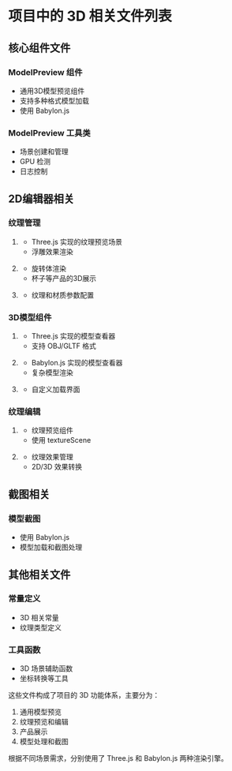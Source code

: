 # 项目中的 3D 相关文件列表

## 核心组件文件

### ModelPreview 组件
<mcfile name="index.tsx" path="d:\code\shixicode\src\components\ModelPreview\index.tsx"></mcfile>
- 通用3D模型预览组件
- 支持多种格式模型加载
- 使用 Babylon.js

### ModelPreview 工具类
<mcfile name="utils.ts" path="d:\code\shixicode\src\components\ModelPreview\utils.ts"></mcfile>
- 场景创建和管理
- GPU 检测
- 日志控制

## 2D编辑器相关

### 纹理管理
1. <mcfile name="textureScene.ts" path="d:\code\shixicode\src\templates\2dEditor\common\textureManager\textureScene.ts"></mcfile>
   - Three.js 实现的纹理预览场景
   - 浮雕效果渲染

2. <mcfile name="rotatingBodyScene.ts" path="d:\code\shixicode\src\templates\2dEditor\common\textureManager\rotatingBodyScene.ts"></mcfile>
   - 旋转体渲染
   - 杯子等产品的3D展示

3. <mcfile name="textureParams.ts" path="d:\code\shixicode\src\templates\2dEditor\common\textureManager\textureParams.ts"></mcfile>
   - 纹理和材质参数配置

### 3D模型组件
1. <mcfile name="ObjViewer.tsx" path="d:\code\shixicode\src\templates\2dEditor\components\3dModel\ObjViewer.tsx"></mcfile>
   - Three.js 实现的模型查看器
   - 支持 OBJ/GLTF 格式

2. <mcfile name="BabyLonModelView.tsx" path="d:\code\shixicode\src\templates\2dEditor\components\3dModel\BabyLonModelView.tsx"></mcfile>
   - Babylon.js 实现的模型查看器
   - 复杂模型渲染

3. <mcfile name="CustomLoadingScreen.ts" path="d:\code\shixicode\src\templates\2dEditor\components\3dModel\CustomLoadingScreen.ts"></mcfile>
   - 自定义加载界面

### 纹理编辑
1. <mcfile name="TexturePreview.tsx" path="d:\code\shixicode\src\templates\2dEditor\components\TextureEdit\TexturePreview\index.tsx"></mcfile>
   - 纹理预览组件
   - 使用 textureScene

2. <mcfile name="TextureEffect2dManager.ts" path="d:\code\shixicode\src\templates\2dEditor\components\TextureEdit\logic\TextureEffect2dManager.ts"></mcfile>
   - 纹理效果管理
   - 2D/3D 效果转换

## 截图相关

### 模型截图
<mcfile name="screenshot.worker.ts" path="d:\code\shixicode\src\templates\Upload\screenshot.worker.ts"></mcfile>
- 使用 Babylon.js
- 模型加载和截图处理

## 其他相关文件

### 常量定义
<mcfile name="2dEditorCons.ts" path="d:\code\shixicode\src\templates\2dEditor\cons\2dEditorCons.ts"></mcfile>
- 3D 相关常量
- 纹理类型定义

### 工具函数
<mcfile name="3dUtils.ts" path="d:\code\shixicode\src\templates\2dEditor\utils\3dUtils.ts"></mcfile>
- 3D 场景辅助函数
- 坐标转换等工具

这些文件构成了项目的 3D 功能体系，主要分为：
1. 通用模型预览
2. 纹理预览和编辑
3. 产品展示
4. 模型处理和截图

根据不同场景需求，分别使用了 Three.js 和 Babylon.js 两种渲染引擎。

